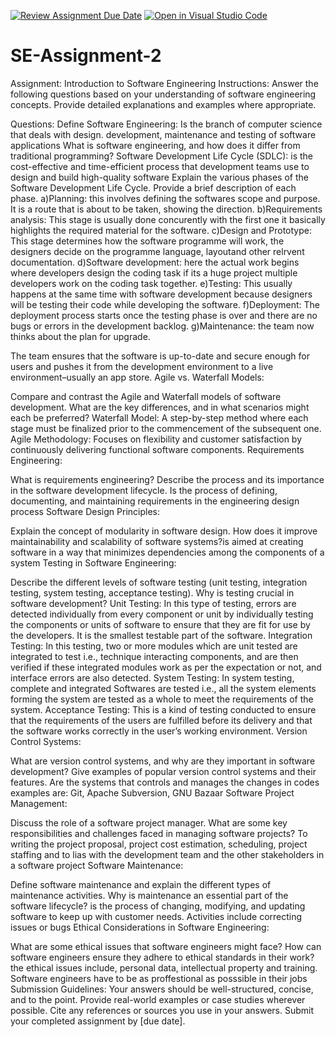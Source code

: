 [![Review Assignment Due Date](https://classroom.github.com/assets/deadline-readme-button-24ddc0f5d75046c5622901739e7c5dd533143b0c8e959d652212380cedb1ea36.svg)](https://classroom.github.com/a/-ucQIGTc)
[![Open in Visual Studio Code](https://classroom.github.com/assets/open-in-vscode-718a45dd9cf7e7f842a935f5ebbe5719a5e09af4491e668f4dbf3b35d5cca122.svg)](https://classroom.github.com/online_ide?assignment_repo_id=15245340&assignment_repo_type=AssignmentRepo)
# SE-Assignment-2
Assignment: Introduction to Software Engineering
Instructions:
Answer the following questions based on your understanding of software engineering concepts. Provide detailed explanations and examples where appropriate.

Questions:
Define Software Engineering:
Is the branch of computer science that deals with design. development, maintenance and testing of software applications
What is software engineering, and how does it differ from traditional programming?
Software Development Life Cycle (SDLC):
is the cost-effective and time-efficient process that development teams use to design and build high-quality software
Explain the various phases of the Software Development Life Cycle. 
Provide a brief description of each phase.
a)Planning: this involves defining the softwares scope and purpose. It is a route that is about to be taken, showing the direction. b)Requirements analysis:  This stage is usually done concurently with the first one it basically highlights the required material for the software. c)Design and Prototype: This stage determines how the software programme will work, the designers decide on the programme language, layoutand other relrvent documentation. d)Software development: here the actual work begins where developers design the coding task if its a huge project multiple developers work on the coding task together. e)Testing: This usually happens at the same time with software development because designers will be testing their code while developing the software. f)Deployment: The deployment process starts once the testing phase is over and there are no bugs or errors in the development backlog. g)Maintenance: the team now thinks about the plan for upgrade.

The team ensures that the software is up-to-date and secure enough for users and pushes it from the development environment to a live environment–usually an app store.
Agile vs. Waterfall Models:

Compare and contrast the Agile and Waterfall models of software development. What are the key differences, and in what scenarios might each be preferred? Waterfall Model: A step-by-step method where each stage must be finalized prior to the commencement of the subsequent one. Agile Methodology: Focuses on flexibility and customer satisfaction by continuously delivering functional software components.
Requirements Engineering:

What is requirements engineering? Describe the process and its importance in the software development lifecycle. Is the process of defining, documenting, and maintaining requirements in the engineering design process
Software Design Principles:

Explain the concept of modularity in software design. How does it improve maintainability and scalability of software systems?is aimed at creating software in a way that minimizes dependencies among the components of a system
Testing in Software Engineering:

Describe the different levels of software testing (unit testing, integration testing, system testing, acceptance testing). Why is testing crucial in software development?
Unit Testing: In this type of testing, errors are detected individually from every component or unit by individually testing the components or units of software to ensure that they are fit for use by the developers. It is the smallest testable part of the software.
Integration Testing: In this testing, two or more modules which are unit tested are integrated to test i.e., technique interacting components, and are then verified if these integrated modules work as per the expectation or not, and interface errors are also detected.
System Testing: In system testing, complete and integrated Softwares are tested i.e., all the system elements forming the system are tested as a whole to meet the requirements of the system.
Acceptance Testing: This is a kind of testing conducted to ensure that the requirements of the users are fulfilled before its delivery and that the software works correctly in the user’s working environment.
Version Control Systems:

What are version control systems, and why are they important in software development? Give examples of popular version control systems and their features.
 Are the systems that controls and manages the changes in codes    examples are: Git, Apache Subversion, GNU Bazaar
Software Project Management:

Discuss the role of a software project manager. What are some key responsibilities and challenges faced in managing software projects?
To writing the project proposal, project cost estimation, scheduling, project staffing and to lias with the development team and the other stakeholders in a software project 
Software Maintenance:

Define software maintenance and explain the different types of maintenance activities. Why is maintenance an essential part of the software lifecycle?
 is the process of changing, modifying, and updating software to keep up with customer needs. Activities include correcting issues or bugs
Ethical Considerations in Software Engineering:

What are some ethical issues that software engineers might face? How can software engineers ensure they adhere to ethical standards in their work? the ethical issues include, personal data, intellectual property and training. Software engineers have to be as proffestional as posssible in their jobs 
Submission Guidelines:
Your answers should be well-structured, concise, and to the point.
Provide real-world examples or case studies wherever possible.
Cite any references or sources you use in your answers.
Submit your completed assignment by [due date].
